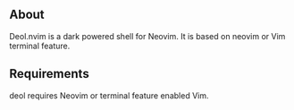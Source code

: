 ## About

Deol.nvim is a dark powered shell for Neovim.
It is based on neovim or Vim terminal feature.

## Requirements

deol requires Neovim or terminal feature enabled Vim.
